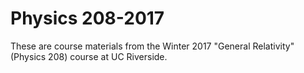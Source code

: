 # Physics 208-2017

These are course materials from the Winter 2017 "General Relativity" (Physics 208) course at UC Riverside.
